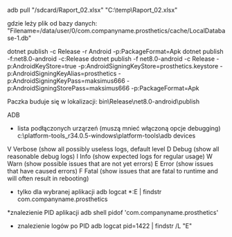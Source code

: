 adb pull "/sdcard/Raport_02.xlsx" "C:\temp\Raport_02.xlsx"


gdzie leży plik od bazy danych: "Filename=/data/user/0/com.companyname.prosthetics/cache/LocalDatabase-1.db"

dotnet publish -c Release -r Android -p:PackageFormat=Apk
dotnet publish -f:net8.0-android -c:Release
dotnet publish -f net8.0-android -c Release -p:AndroidKeyStore=true -p:AndroidSigningKeyStore=prosthetics.keystore -p:AndroidSigningKeyAlias=prosthetics -p:AndroidSigningKeyPass=maksimus666 -p:AndroidSigningStorePass=maksimus666 -p:PackageFormat=Apk

Paczka buduje się w lokalizacji: bin\Release\net8.0-android\publish


ADB
* lista podłączonych urząrzeń (muszą mnieć włączoną opcje debugging)
c:\platform-tools_r34.0.5-windows\platform-tools\adb devices

V    Verbose (show all possibly useless logs, default level
D    Debug (show all reasonable debug logs)
I    Info (show expected logs for regular usage)
W    Warn (show possible issues that are not yet errors)
E    Error (show issues that have caused errors)
F    Fatal (show issues that are fatal to runtime and will often result in rebooting)

* tylko dla wybranej aplikacji
adb logcat *:E | findstr com.companyname.prosthetics

*znalezienie PID aplikacji
adb shell pidof 'com.companyname.prosthetics'

* znalezienie logów po PID
adb logcat pid=1422 | findstr /L "E" 